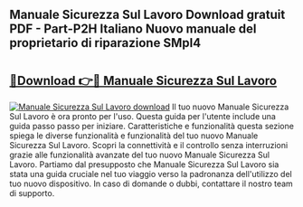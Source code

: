 ## Manuale Sicurezza Sul Lavoro Download gratuit PDF - Part-P2H Italiano Nuovo manuale del proprietario di riparazione SMpI4

# <h2><a href="http://dffk0f.blite.top/?on=Manuale+Sicurezza+Sul+Lavoro">🔗Download 👉🔴 Manuale Sicurezza Sul Lavoro</a></h2>

[![Manuale Sicurezza Sul Lavoro download](https://i.imgur.com/lujVjoI.png)](http://dffk0f.blite.top/?on=Manuale+Sicurezza+Sul+Lavoro)
Il tuo nuovo Manuale Sicurezza Sul Lavoro è ora pronto per l'uso. Questa guida per l'utente include una guida passo passo per iniziare. Caratteristiche e funzionalità questa sezione spiega le diverse funzionalità e funzionalità del tuo nuovo Manuale Sicurezza Sul Lavoro. Scopri la connettività e il controllo senza interruzioni grazie alle funzionalità avanzate del tuo nuovo Manuale Sicurezza Sul Lavoro. Partiamo dal presupposto che Manuale Sicurezza Sul Lavoro sia stata una guida cruciale nel tuo viaggio verso la padronanza dell'utilizzo del tuo nuovo dispositivo. In caso di domande o dubbi, contattare il nostro team di supporto.
